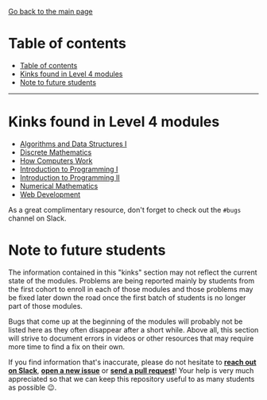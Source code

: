 [Go back to the main page](../README.md)

# Table of contents

- [Table of contents](#table-of-contents)
- [Kinks found in Level 4 modules](#kinks-found-in-level-4-modules)
- [Note to future students](#note-to-future-students)

---

# Kinks found in Level 4 modules

- [Algorithms and Data Structures I](../kinks/level_4/algorithms_and_data_structures_i/README.md)
- [Discrete Mathematics](../kinks/level_4/discrete_mathematics/README.md)
- [How Computers Work](../kinks/level_4/how_computers_work/README.md)
- [Introduction to Programming I](../kinks/level_4/introduction_to_programming_i/README.md)
- [Introduction to Programming II](../kinks/level_4/introduction_to_programming_ii/README.md)
- [Numerical Mathematics](../kinks/level_4/numerical_mathematics/README.md)
- [Web Development](../kinks/level_4/web_development/README.md)

As a great complimentary resource, don't forget to check out the `#bugs` channel on Slack.

# Note to future students

The information contained in this "kinks" section may not reflect the current state of the modules. Problems are being reported mainly by students from the first cohort to enroll in each of those modules and those problems may be fixed later down the road once the first batch of students is no longer part of those modules.

Bugs that come up at the beginning of the modules will probably not be listed here as they often disappear after a short while. Above all, this section will strive to document errors in videos or other resources that may require more time to find a fix on their own.

If you find information that's inaccurate, please do not hesitate to **[reach out on Slack](https://londoncs.slack.com/)**, **[open a new issue](https://github.com/world-class/REPL/issues/new)** or **[send a pull request](https://github.com/world-class/REPL/pulls)**! Your help is very much appreciated so that we can keep this repository useful to as many students as possible :wink:.
